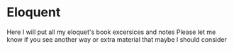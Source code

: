 # Eloquent
Here I will put all my eloquet's book excersices and notes
Please let me know if you see another way or extra material that maybe I should consider 

